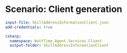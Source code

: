 # Scenario: Client generation

``` yaml 
input-file: SkillAddressInformationClient.json
add-credentials: true

csharp:
  namespace: WattTime.Agent.Services.Client
  output-folder: SkillAddressInformationClient
```